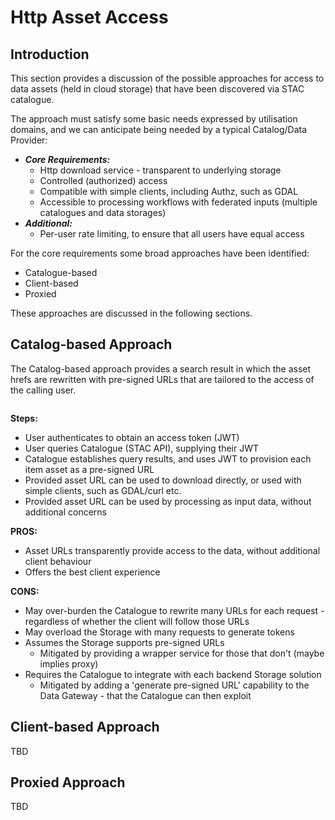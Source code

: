 # Http Asset Access

## Introduction

This section provides a discussion of the possible approaches for access to data assets (held in cloud storage) that have been discovered via STAC catalogue.

The approach must satisfy some basic needs expressed by utilisation domains, and we can anticipate being needed by a typical Catalog/Data Provider:

* **_Core Requirements:_**
    * Http download service - transparent to underlying storage
    * Controlled (authorized) access
    * Compatible with simple clients, including Authz, such as GDAL
    * Accessible to processing workflows with federated inputs (multiple catalogues and data storages)
* **_Additional:_**
    * Per-user rate limiting, to ensure that all users have equal access

For the core requirements some broad approaches have been identified:

* Catalogue-based
* Client-based
* Proxied

These approaches are discussed in the following sections.

## Catalog-based Approach

The Catalog-based approach provides a search result in which the asset hrefs are rewritten with pre-signed URLs that are tailored to the access of the calling user.

```plantuml source="docs/reference-architecture/puml/http-asset-access/catalogue-approach.puml"
```

**Steps:**

* User authenticates to obtain an access token (JWT)
* User queries Catalogue (STAC API), supplying their JWT
* Catalogue establishes query results, and uses JWT to provision each item asset as a pre-signed URL
* Provided asset URL can be used to download directly, or used with simple clients, such as GDAL/curl etc.
* Provided asset URL can be used by processing as input data, without additional concerns

**PROS:**

* Asset URLs transparently provide access to the data, without additional client behaviour
* Offers the best client experience

**CONS:**

* May over-burden the Catalogue to rewrite many URLs for each request - regardless of whether the client will follow those URLs
* May overload the Storage with many requests to generate tokens
* Assumes the Storage supports pre-signed URLs
    * Mitigated by providing a wrapper service for those that don't (maybe implies proxy)
* Requires the Catalogue to integrate with each backend Storage solution
    * Mitigated by adding a 'generate pre-signed URL' capability to the Data Gateway - that the Catalogue can then exploit

## Client-based Approach

TBD

## Proxied Approach

TBD

